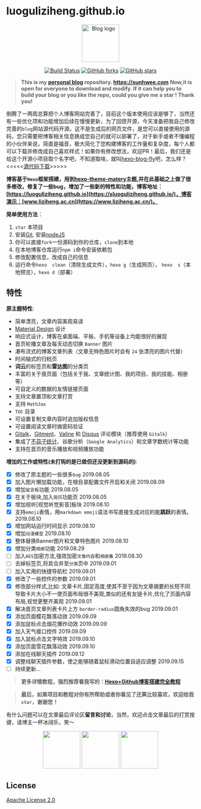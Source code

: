 # luoguliziheng.github.io

<p align="center"><a href="https://adkcss.coding-pages.com" target="_blank" rel="noopener noreferrer"><img width="100" src="https://adkcss.coding-pages.com/favicon.png" alt="Blog logo"></a></p>

<p align="center">
  <a href="https://travis-ci.com/shw2018/MyBlog"><img src="https://travis-ci.com/shw2018/shw2018.github.io.svg" alt="Build Status"></a>
  <a href="https://github.com/shw2018/hexo-blog-fly/network"><img src="https://img.shields.io/github/forks/shw2018/hexo-blog-fly.svg" alt="GitHub forks"></a>
  <a href="https://github.com/shw2018/hexo-blog-fly/stargazers"><img src="https://img.shields.io/github/stars/shw2018/hexo-blog-fly.svg" alt="GitHub stars"></a>
  <br>

> **This is my [personal blog](https://shw2018.github.io/) repository. https://sunhwee.com**
> **Now,it is open for everyone to download and modify. If it can help you to build your blog  or you like the repo, could you  give me  a star ! Thank you!**

倒腾了一两周总算把个人博客网站完善了，目前这个版本使用应该是够了，当然还有一些优化项和功能增加后续在慢慢更新，为了回馈开源，今天准备把我自己修改完善的`blog`网站源代码开源。这不是生成后的网页文件，是您可以直接使用的源码，您只需要把博客相关信息换成您自己的就可以部署了，对于新手或者不懂编程的小伙伴来说，简直是福音，极大简化了您构建博客的工作量和复杂度，每个人都可以下载并修改成自己喜欢样式！如果你有修改想法，欢迎PR！最后，我们还是给这个开源小项目取个名字吧，不知道取啥，就叫[hexo-blog-fly](https://github.com/luoguliziheng/hexo-blog-fly.git)吧，怎么样？<<<<<[源代码下载](https://github.com/luoguliziheng/hexo-blog-fly)>>>>>

**博客基于`Hexo`框架搭建，用到[hexo-theme-matery](https://github.com/shw2018/hexo-theme-matery)主题,并在此基础之上做了很多修改，修复了一些bug，增加了一些新的特性和功能，博客地址：[https://luoguliziheng.github.io](https://sluoguliziheng.github.io/)，博客演示：[www.liziheng.ac.cn](https://www.liziheng.ac.cn/)。**

**简单使用方法**：
1. `star` 本项目
2. 安装[Git](https://git-scm.com/downloads), 安装[nodeJS](https://nodejs.org/en/)
3. 你可以直接`fork`一份源码到你的仓库，`clone`到本地
4. 在本地博客仓库运行`npm i`命令安装依赖包
5. 修改配置信息，改成自己的信息
6. 运行命令`hexo  clean`（清除生成文件），`hexo g`（生成网页）， `hexo  s`（本地预览），`hexo d`（部署）

## 特性

**原主题特性**:

- 简单漂亮，文章内容美观易读
- [Material Design](https://material.io/) 设计
- 响应式设计，博客在桌面端、平板、手机等设备上均能很好的展现
- 首页轮播文章及每天动态切换 `Banner` 图片
- 瀑布流式的博客文章列表（文章无特色图片时会有 `24` 张漂亮的图片代替）
- 时间轴式的归档页
- **词云**的标签页和**雷达图**的分类页
- 丰富的关于我页面（包括关于我、文章统计图、我的项目、我的技能、相册等）
- 可自定义的数据的友情链接页面
- 支持文章置顶和文章打赏
- 支持 `MathJax`
- `TOC` 目录
- 可设置复制文章内容时追加版权信息
- 可设置阅读文章时做密码验证
- [Gitalk](https://gitalk.github.io/)、[Gitment](https://imsun.github.io/gitment/)、[Valine](https://valine.js.org/) 和 [Disqus](https://disqus.com/) 评论模块（推荐使用 `Gitalk`）
- 集成了[不蒜子统计](http://busuanzi.ibruce.info/)、谷歌分析（`Google Analytics`）和文章字数统计等功能
- 支持在首页的音乐播放和视频播放功能

 **增加的工作或特性(未打钩的是已做但还没更新到源码的)**:

- [x] 修改了原主题的一些很多`bug`   2019.08.05
- [x] 加入图片懒加载功能，在根目录配置文件开启和关闭    2019.08.09
- [x] 增加`留言板`功能          2019.08.05
- [x] 在关于板块,加入`简历`功能页   2019.08.05
- [x] 增加视听[视觉听觉影音]板块       2019.08.10
- [x] 支持`emoji`表情，用`markdown emoji`语法书写直接生成对应的能**跳跃**的表情。  2019.08.10
- [x] 增加网站运行时间显示  2019.08.10
- [x] 增加`动漫模型`     2019.08.10
- [x] 整体替换Banner图片和文章特色图片   2019.08.10
- [x] 增加分类`相册`功能         2019.08.29
- [ ] 加入`AES`加密方法,强效加密`文章内容`和`相册集`       2019.08.30
- [ ] 去掉标签页,将其合并至`分类`页中                2019.09.01
- [ ] 加入实用的快捷导航栏        2019.09.01
- [x] 修改了一些控件的参数   2019.09.01
- [x] 修改部分样式,比如: 文章卡片,固定高度,使其不至于因为文章摘要的长短不同导致卡片大小不一使页面布局很不美观,类似的还有友链卡片,优化了页面内容布局,视觉更整齐美观          2019.09.01
- [x] 解决首页文章列表卡片上方 `border-radius`圆角失效的bug  2019.09.01
- [x] 添加页面樱花飘落动效            2019.09.09
- [x] 添加鼠标点击烟花爆炸动效   2019.09.09
- [x] 加入天气接口控件   2019.09.09
- [x] 加入鼠标点击文字特效   2019.09.10
- [x] 添加页面雪花飘落动效            2019.09.10
- [x] 添加在线聊天插件            2019.09.12
- [x] 调整线聊天插件参数，使之能够随着鼠标滑动位置自适应调整  2019.09.15
- [ ] 持续更新...

>**更多详情教程，强烈推荐看我写的：[Hexo+Github博客搭建完全教程](https://sunhwee.com/posts/6e8839eb.html)**

>**最后，如果项目和教程对你有所帮助或者你看见了还算比较喜欢，欢迎给我`star`，谢谢您！**

有什么问题可以在文章最后评论区**留言和讨论**，当然，欢迎点击文章最后的打赏按键，请博主一杯冰阔乐，笑～
<p align="center">
<img width="100" src="https://luoguliziheng.github.io/medias/reward/alipay.bmp" >
<img width="100" src="https://luoguliziheng.github.io/medias/reward/wechat.bmp" >
<img width="100" src="https://luoguliziheng.github.io/medias/reward/zan.png" ></a></p>


## License

[Apache License 2.0](http://www.apache.org/licenses/LICENSE-2.0)
